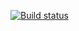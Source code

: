 [![Build status](https://ci.appveyor.com/api/projects/status/6evulv9awuyv3jba?svg=true)](https://ci.appveyor.com/project/Antyfeev96/ahj-testing)
